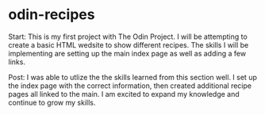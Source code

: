 # odin-recipes
Start:
This is my first project with The Odin Project. I will be attempting to create a basic HTML wedsite to show different recipes.
    The skills I will be implementing are setting up the main index page as well as adding a few links. 

Post:
I was able to utlize the the skills learned from this section well. I set up the index page with the correct information, then created additional recipe pages all linked to the main. I am excited to expand my knowledge and continue to grow my skills.